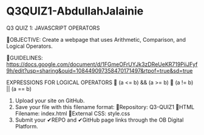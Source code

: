 # Q3QUIZ1-AbdullahJalainie
Q3 QUIZ 1: JAVASCRIPT OPERATORS

🎯OBJECTIVE: Create a webpage that uses Arithmetic, Comparison, and Logical Operators.

📁GUIDELINES:  https://docs.google.com/document/d/1FGmeOFrUYJk3zDReUeKR719PiiJFyf9h/edit?usp=sharing&ouid=108449097358470171497&rtpof=true&sd=true

EXPRESSIONS FOR LOGICAL OPERATORS 
📍 (a <= b) && (a >= b)
📍 (a != b) || (a == b)

1. Upload your site on GitHub.
2. Save your file with this filename format: 
      💜Repository: Q3-QUIZ1
      💜HTML Filename: index.html
      💜External CSS: style.css
3. Submit your ✔REPO and ✔GitHub page links through the OB Digital Platform.
